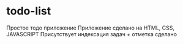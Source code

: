 # todo-list
Простое тодо приложение
Приложение сделано на HTML, CSS, JAVASCRIPT
Присутствует индексация задач + отметка сделано

